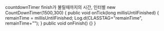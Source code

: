 countdownTimer
finish가 불릴때까지의 시간, 인터벌
	new CountDownTimer(1500,300) 
	{ 
	     public void onTick(long millisUntilFinished) 
	     {
	    	 remainTime = millisUntilFinished;
	    	 Log.d(CLASSTAG+"remainTime", remainTime+"");
	     }
	     public void onFinish() {}
	}